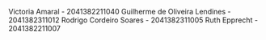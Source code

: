 Victoria Amaral - 2041382211040
Guilherme de Oliveira Lendines - 2041382311012
Rodrigo Cordeiro Soares - 2041382311005
Ruth Epprecht - 2041382211007
